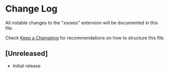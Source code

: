 # Change Log

All notable changes to the "xsoxes" extension will be documented in this file.

Check [Keep a Changelog](http://keepachangelog.com/) for recommendations on how to structure this file.

## [Unreleased]

- Initial release
